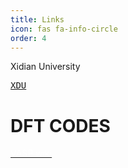 ```yaml
---
title: Links
icon: fas fa-info-circle
order: 4
---
```


Xidian University

<kbd>[XDU](https://www.xidian.edu.cn/)</kbd>

# DFT CODES
<div class='container'>
   <a  class='btn btn-success btn-sm mr-1 mt-1' role='button' href="https://www.vasp.at/wiki/index.php/The_VASP_Manual" target="_blank">
        <span style="color:#FFFFFF; font-size: 100%">
            VASP wiki
        </span>
   </a>
</div>
